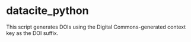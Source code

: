 # datacite_python

This script generates DOIs using the Digital Commons-generated context key as the DOI suffix. 
